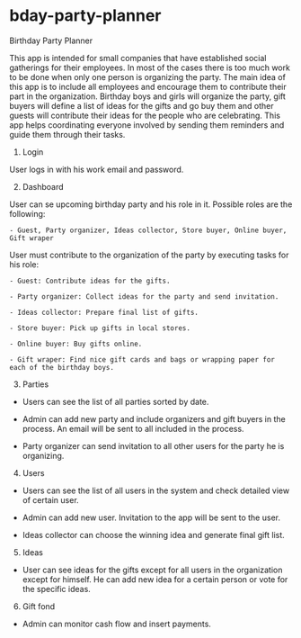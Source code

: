 # bday-party-planner
Birthday Party Planner

This app is intended for small companies that have established social gatherings for their employees. In most of the cases there is too much work to be done when only one person is organizing the party. The main idea of this app is to include all employees and encourage them to contribute their part in the organization. Birthday boys and girls will organize the party, gift buyers will define a list of ideas for the gifts and go buy them and other guests will contribute their ideas for the people who are celebrating. This app helps coordinating everyone involved by sending them reminders and guide them through their tasks.

1. Login

  User logs in with his work email and password.

2. Dashboard

  User can se upcoming birthday party and his role in it. Possible roles are the following:

    - Guest, Party organizer, Ideas collector, Store buyer, Online buyer, Gift wraper

  User must contribute to the organization of the party by executing tasks for his role:
  
    - Guest: Contribute ideas for the gifts.

    - Party organizer: Collect ideas for the party and send invitation.

    - Ideas collector: Prepare final list of gifts.

    - Store buyer: Pick up gifts in local stores.

    - Online buyer: Buy gifts online.

    - Gift wraper: Find nice gift cards and bags or wrapping paper for each of the birthday boys.
 
3. Parties
  
  - Users can see the list of all parties sorted by date.
  
  - Admin can add new party and include organizers and gift buyers in the process. An email will be sent to all included in the process.
  
  - Party organizer can send invitation to all other users for the party he is organizing.
  
4. Users
  
  - Users can see the list of all users in the system and check detailed view of certain user.

  - Admin can add new user. Invitation to the app will be sent to the user.
  
  - Ideas collector can choose the winning idea and generate final gift list.

5. Ideas
  
  - User can see ideas for the gifts except for all users in the organization except for himself. He can add new idea for a certain person or vote for the specific ideas.

6. Gift fond
  
  - Admin can monitor cash flow and insert payments.
